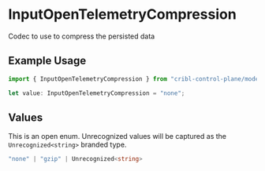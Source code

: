 # InputOpenTelemetryCompression

Codec to use to compress the persisted data

## Example Usage

```typescript
import { InputOpenTelemetryCompression } from "cribl-control-plane/models";

let value: InputOpenTelemetryCompression = "none";
```

## Values

This is an open enum. Unrecognized values will be captured as the `Unrecognized<string>` branded type.

```typescript
"none" | "gzip" | Unrecognized<string>
```